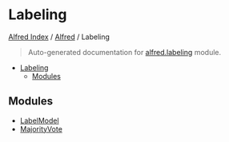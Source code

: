 # Labeling

[Alfred Index](../../README.md#alfred-index) /
[Alfred](../index.md#alfred) /
Labeling

> Auto-generated documentation for [alfred.labeling](../../../alfred/labeling/__init__.py) module.

- [Labeling](#labeling)
  - [Modules](#modules)

## Modules

- [LabelModel](./labelmodel.md)
- [MajorityVote](./majority_vote.md)
